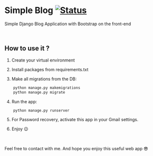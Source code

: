 # Simple Blog  [![Status](https://img.shields.io/badge/status-finished-brightgreen)](https://github.com/M0ng00se7169/Django-Blog)

Simple Django Blog Application with Bootstrap on the front-end


<br/>

## How to use it ?


1.  Create your virtual environment <br/>

2. Install packages from requirements.txt

3. Make all migrations from the DB:
```bash
    python manage.py makemigrations
    python manage.py migrate
```

4. Run the app:
```bash
    python manage.py runserver
```

5. For Password recovery, activate this app in your Gmail settings.

6. Enjoy 😉




<br/><br/>
Feel free to contact with me. And hope you enjoy this useful web app 😎    
